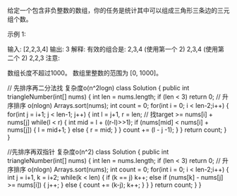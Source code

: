 给定一个包含非负整数的数组，你的任务是统计其中可以组成三角形三条边的三元组个数。

示例 1:

输入: [2,2,3,4]
输出: 3
解释:
有效的组合是: 
2,3,4 (使用第一个 2)
2,3,4 (使用第二个 2)
2,2,3
注意:

数组长度不超过1000。
数组里整数的范围为 [0, 1000]。


// 先排序再二分法找 复杂度o(n^2logn)
class Solution {
    public int triangleNumber(int[] nums) {
        int len = nums.length;
        if (len < 3) return 0;
        // 升序排序 o(nlogn)
        Arrays.sort(nums);
        int count = 0;
        for(int i = 0; i < len-2;i++) {
            for(int j = i+1; j < len-1; j++) {
                int l = j+1, r = len;
                // 找target >= nums[i] + nums[j]
                while(l < r) {
                    int mid = l + ((r-l)>>1);
                    if (nums[mid] < nums[i] + nums[j]) {
                        l = mid+1;
                    } else {
                        r = mid;
                    }
                }
                count += (l - j -1);
            }
        }
        return count;
    }
}


//先排序再双指针 复杂度o(n^2)
class Solution {
    public int triangleNumber(int[] nums) {
        int len = nums.length;
        if (len < 3) return 0;
        // 升序排序 o(nlogn)
        Arrays.sort(nums);
        int count = 0;
        for(int i = 0; i < len-2;i++) {
            int j = i+1, k = i+2;
            while(k < len) {
                if (k == j) k++;
                else if (nums[k] - nums[j] >= nums[i]) {
                    j++;
                } else {
                    count += (k-j);
                    k++;
                }
            }
        }
        return count;
    }
}